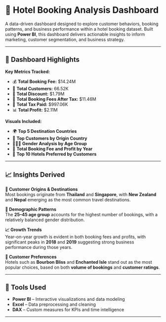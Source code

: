 # 🏨 Hotel Booking Analysis Dashboard

A data-driven dashboard designed to explore customer behaviors, booking patterns, and business performance within a hotel booking dataset. Built using **Power BI**, this dashboard delivers actionable insights to inform marketing, customer segmentation, and business strategy.

---

## 🧩 Dashboard Highlights

**Key Metrics Tracked:**

- 💰 **Total Booking Fee:** $14.24M  
- 👥 **Total Customers:** 66.52K  
- 🎁 **Total Discount:** $1.79M  
- 🧾 **Total Booking Fees After Tax:** $11.46M  
- 💸 **Total Tax Paid:** $997.06K  
- 📊 **Total Profit:** $2.11M  

**Visuals Included:**

- 🌍 **Top 5 Destination Countries**
- 🚩 **Top Customers by Origin Country**
- 🧑‍🤝‍🧑 **Gender Analysis by Age Group**
- 📆 **Total Booking Fee and Profit by Year**
- 🏨 **Top 10 Hotels Preferred by Customers**

---

## 📈 Insights Derived

**📍 Customer Origins & Destinations**  
Most bookings originate from **Thailand** and **Singapore**, with **New Zealand** and **Nepal** emerging as the most common travel destinations.

**👤 Demographic Patterns**  
The **25–45 age group** accounts for the highest number of bookings, with a relatively balanced gender distribution.

**📈 Growth Trends**  
Year-on-year growth is evident in both booking fees and profits, with significant peaks in **2018** and **2019** suggesting strong business performance during those years.

**🏨 Customer Preferences**  
Hotels such as **Bourbon Bliss** and **Enchanted Isle** stand out as the most popular choices, based on both **volume of bookings** and **customer ratings**.

---

## 🔧 Tools Used

- **Power BI** – Interactive visualizations and data modeling
- **Excel** – Data preprocessing and cleaning
- **DAX** – Custom measures for KPIs and time intelligence

---



